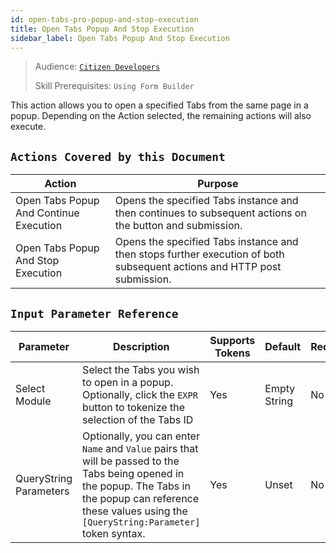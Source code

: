 ```yaml
---
id: open-tabs-pro-popup-and-stop-execution
title: Open Tabs Popup And Stop Execution
sidebar_label: Open Tabs Popup And Stop Execution
---
```


> Audience: [`Citizen Developers`](audience.md#citizen-developers)
>
> Skill Prerequisites: `Using Form Builder`

This action allows you to open a specified Tabs from the same page in a popup. Depending on the Action selected, the remaining actions will also execute.

## `Actions Covered by this Document`

| Action | Purpose |
| -- | -- |
| Open Tabs Popup And Continue Execution | Opens the specified Tabs instance and then continues to subsequent actions on the button and submission. |
| Open Tabs Popup And Stop Execution | Opens the specified Tabs  instance and then stops further execution of both subsequent actions and HTTP post submission. |

## `Input Parameter Reference`

| Parameter | Description | Supports Tokens | Default | Required |
| -- | -- | -- | -- | -- |
| Select Module | Select the Tabs you wish to open in a popup. Optionally, click the `EXPR` button to tokenize the selection of the Tabs ID| Yes | Empty String | No |
| QueryString Parameters | Optionally, you can enter `Name` and `Value` pairs that will be passed to the Tabs being opened in the popup. The Tabs in the popup can reference these values using the `[QueryString:Parameter]` token syntax. | Yes | Unset | No |
